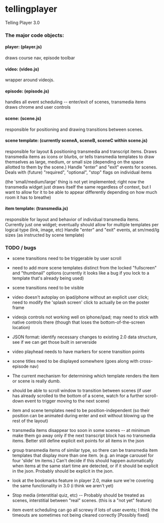 tellingplayer
=============

Telling Player 3.0

### The major code objects:

#### player: (player.js)
draws course nav, episode toolbar

#### video: (video.js)
wrapper around videojs.  

#### episode: (episode.js)
handles all event scheduling -- enter/exit of scenes, transmedia items
draws chrome and user controls

#### scene: (scene.js)
responsible for positioning and drawing transitions between scenes.

#### scene template: (currently sceneA, sceneB, sceneC within scene.js)
responsible for layout & positioning transmedia and transcript items.  Draws transmedia items as icons or blurbs, or tells transmedia templates to draw themselves as large, medium, or small size (depending on the space allotted to them by the scene.)  Handle "enter" and "exit" events for scenes.  Deals with (future) "required", "optional", "stop" flags on individual items

(the 'small/medium/large' thing is not yet implemented; right now the transmedia widget just draws itself the same regardless of context, but I want to allow for it to be able to appear differently depending on how much room it has to breathe)

#### item template: (transmedia.js)

responsible for layout and behavior of individual transmedia
items.  Currently just one widget; eventually should allow for multiple templates per logical type (link, image, etc)  Handle "enter" and "exit" events, at sm/med/lg sizes (as instructed by scene template)


### TODO / bugs
* scene transitions need to be triggerable by user scroll
* need to add more scene templates distinct from the locked "fullscreen" and "thumbnail" options (currently it looks like a bug if you lock to a template that's already being used)
* scene transitions need to be visible
* video doesn't autoplay on ipad/phone without an explicit user click; need to modify the 'splash screen' click to actually be on the poster frame
* videojs controls not working well on iphone/ipad; may need to stick with native controls there (though that loses the bottom-of-the-screen location)
* JSON format: identify necessary changes to existing 2.0 data structure, see if we can get those built in serverside
* video playhead needs to have markers for scene transition points
* scene titles need to be displayed somewhere (goes along with cross-episode nav)
* The current mechanism for determining which template renders the item or scene is really dumb. 
* should be able to scroll window to transition between scenes (if user has already scrolled to the bottom of a scene, watch for a further scroll-down event to trigger moving to the next scene)
* item and scene templates need to be position-independent (so their position can be animated during enter and exit without blowing up the rest of the layout)
* transmedia items disappear too soon in some scenes -- at minimum make them go away only if the next transcript block has no transmedia items.  Better still define explicit exit points for all items in the json
* group transmedia items of similar type, so there can be transmedia item templates that display more than one item. (e.g. an image carousel for four 'slide' tm items.) Can't decide if this should happen automatically when items at the same start time are detected, or if it should be explicit in the json.  Probably should be explicit in the json.
* look at the bookmarks feature in player 2.0, make sure we're covering the same functionality in 3.0 (i think we aren't yet)
* Stop media (interstitial quiz, etc) -- Probably should be treated as scenes, interstitial between "real" scenes. (this is a "not yet" feature)

* item event scheduling can go all screwy if lots of user events; I think the timeouts are sometimes not being cleared correctly [Possibly fixed]
